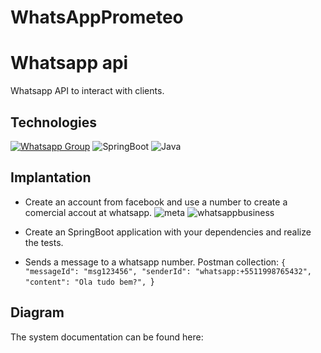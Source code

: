 # WhatsAppPrometeo

# Whatsapp api 

Whatsapp API to interact with clients.

## Technologies

[![Whatsapp Group](https://img.shields.io/badge/Group-WhatsApp-%2322BC18)](https://chat.whatsapp.com/HyO8X8K0bAo0bfaeW8bhY5)
![SpringBoot](https://img.shields.io/badge/Spring%20Boot-3.3.2-green.svg)
![Java](https://img.shields.io/badge/Java-21-red.svg)

## Implantation
- Create an account from facebook and use a number to create a comercial accout at whatsapp. 
![meta](https://developers.facebook.com/)
![whatsappbusiness](https://www.facebook.com/business/tools/meta-business-suite)

- Create an SpringBoot application with your dependencies and realize the tests.
- Sends a message to a whatsapp number.
Postman collection:
``{
    "messageId": "msg123456",
    "senderId": "whatsapp:+5511998765432",
    "content": "Ola tudo bem?",
``}

## Diagram

The system documentation can be found here: 
 
